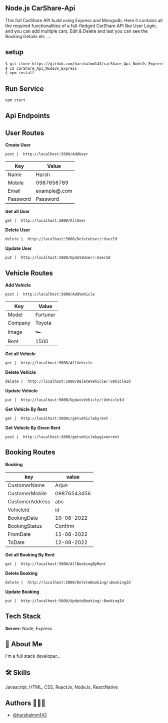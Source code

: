 
## Node.js CarShare-Api

This full CarShare API build using Express and Mongodb. Here it contains all the required functionalities of a full-fledged CarShare API like  User Login, and you can  add multiple cars,  Edit & Delete and last you can see the Booking Details  etc ....


## setup



```bash
$ git clone https://github.com/harshalmm143/carShare_Api_NodeJs_Express.git
$ cd carShare_Api_NodeJs_Express
$ npm install
```
    


## Run Service

```bash
npm start
```

## Api Endpoints




    

## User Routes

 **Create User** 

 `post |  http://localhost:5000/AddUser`

|Key | Value|
-----|------
| Name | Harsh |
| Mobile | 0987656789 |
| Email |  example@.com |
| Password | Password |

 **Get all User**
 
`get |  http://localhost:5000/AllUser`


 **Delete User**
 
`delete |  http://localhost:5000/DeleteUser/:UserId`


 **Update User**
 
`put |  http://localhost:5000/UpdateUser/:UserId`


## Vehicle Routes

**Add Vehicle** 

 `post |  http://localhost:5000/AddVehicle`

|Key | Value|
-----|------
| Model | Fortuner |
| Company | Toyota |
| Image | 🏎️  |
| Rent | 1500 |



 **Get all Vehicle**
 
`get |  http://localhost:5000/AllVehicle`


 **Delete Vehicle**
 
`delete |  http://localhost:5000/DeleteVehicle/:VehicleId`


 **Update Vehicle**
 
`put |  http://localhost:5000/UpdateVehicle/:VehicleId`

**Get Vehicle By Rent**

`get |  http://localhost:5000c/getvehiclebyrent`

**Get Vehicle By Given Rent**

`post |  http://localhost:5000/getvehiclebygivenrent`




## Booking Routes


**Booking**

  | key | value |
   -----|-----
  |  CustomerName   | Arjun|
  |  CustomerMobile | 09876543456|
  | CustomerAddress | abc |
  | VehicleId       | id |
  | BookingDate     | 10-08-2022 |
  | BookingStatus   | Confirm |
  | FromDate        | 11-08-2022 |
  | ToDate          | 12-08-2022 |
  
  
  
   **Get all Booking By Rent**
 
`get |  http://localhost:5000/AllBookingByRent`


 **Delete Booking**
 
`delete |  http://localhost:5000/DeleteBooking/:BookingId`


 **Update Booking**
 
`put |  http://localhost:5000/UpdateBooking/:BookingId`



  
## Tech Stack

**Server:** Node, Express


## 🚀 About Me
I'm a full stack developer...


## 🛠 Skills
Javascript, HTML, CSS, ReactJs, NodeJs, ReactNative 



## Authors 👨🏻‍💻

- [@harshalmm143](https://www.github.com/harshalmm143)




